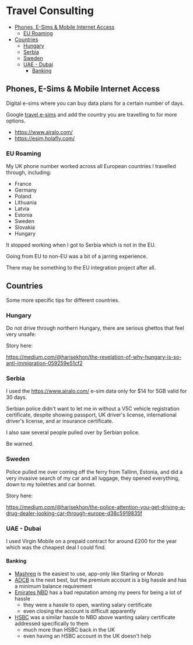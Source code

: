# Travel Consulting

<!-- INDEX_START -->

- [Phones, E-Sims & Mobile Internet Access](#phones-e-sims--mobile-internet-access)
  - [EU Roaming](#eu-roaming)
- [Countries](#countries)
  - [Hungary](#hungary)
  - [Serbia](#serbia)
  - [Sweden](#sweden)
  - [UAE - Dubai](#uae---dubai)
    - [Banking](#banking)

<!-- INDEX_END -->

## Phones, E-Sims & Mobile Internet Access

Digital e-sims where you can buy data plans for a certain number of days.

Google [travel e-sims](https://www.google.com/search?q=travel+e-sims)
and add the country you are travelling to for more options.

- <https://www.airalo.com/>
- <https://esim.holafly.com/>

### EU Roaming

My UK phone number worked across all European countries I travelled through, including:

- France
- Germany
- Poland
- Lithuania
- Latvia
- Estonia
- Sweden
- Slovakia
- Hungary

It stopped working when I got to Serbia which is not in the EU.

Going from EU to non-EU was a bit of a jarring experience.

There may be something to the EU integration project after all.

## Countries

Some more specific tips for different countries.

### Hungary

Do not drive through northern Hungary, there are serious ghettos that feel very unsafe:

Story here:

<https://medium.com/@harisekhon/the-revelation-of-why-hungary-is-so-anti-immigration-059259e51cf2>

### Serbia

I used the <https://www.airalo.com/> e-sim data only for $14 for 5GB valid for 30 days.

Serbian police didn't want to let me in without a V5C vehicle registration certificate,
despite showing passport, UK driver's license, international driver's license, and ar insurance certificate.

I also saw several people pulled over by Serbian police.

Be warned.

### Sweden

Police pulled me over coming off the ferry from Tallinn, Estonia,
and did a very invasive search of my car and all luggage, they opened everything, down to my toiletries and car bonnet.

Story here:

<https://medium.com/@harisekhon/the-police-attention-you-get-driving-a-drug-dealer-looking-car-through-europe-d38c5919835f>

### UAE - Dubai

I used Virgin Mobile on a prepaid contract for around £200 for the year which was the cheapest deal I could find.

#### Banking

- [Mashreq](https://www.mashreq.com/) is the easiest to use, app-only like Starling or Monzo
- [ADCB]() is the next best, but the premium account is a big hassle and has a minimum balance requirement
- [Emirates NBD](https://www.emiratesnbd.com/en) has a bad reputation among my peers for being a lot of hassle
  - they were a hassle to open, wanting salary certificate
  - even closing the account is difficult apparently
- [HSBC](https://www.hsbc.ae/) was a similar hassle to NBD above wanting salary certificate addressed specifically to them
  - much more than HSBC back in the UK
  - even having an HSBC account in the UK doesn't help
